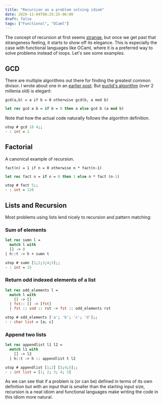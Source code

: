 ```yaml
---
title: "Recursion as a problem solving idiom"
date: 2020-11-04T08:25:25-06:00
draft: false
tags: ["Functional", "OCaml"]
---
```

The concept of recursion at first seems [strange](../b23), but once we get past that strangeness feeling, it starts to show off its elegance. This is especially the case with functional languages like OCaml, where it is a preferred way to solve problems instead of loops. Let's see some examples.

## GCD
There are multiple algorithms out there for finding the greatest common divisor. I wrote about one in an [earlier post](../gcd). But [euclid's algorithm](https://en.wikipedia.org/wiki/Euclidean_algorithm) (over 2 millenia old) is elegant:

```
gcd(a,b) = a if b = 0 otherwise gcd(b, a mod b)
```
```ocaml
let rec gcd a b = if b = 0 then a else gcd b (a mod b)
```
Note that how the actual code naturally follows the algorithm definition.

```ocaml
utop # gcd 18 4;;
- : int = 2
```

## Factorial
A canonical example of recursion.
```
fact(n) = 1 if n = 0 otherwise n * fact(n-1)
```
```ocaml
let rec fact n = if n = 0 then 1 else n * fact (n-1)
```
```ocaml
utop # fact 5;;
- : int = 120
```

## Lists and Recursion
Most problems using lists lend nicely to recursion and pattern matching:

### Sum of elements
```ocaml
let rec sumn l =
  match l with
  [] -> 0
| h::t -> h + sumn t
```
```ocaml
utop # sumn [1;2;3;4;5];;
- : int = 15
```

### Return odd indexed elements of a list
```ocaml
let rec odd_elements l =
  match l with
    [] -> []
  | fst:: [] -> [fst]
  | fst :: snd :: rst -> fst :: odd_elements rst
```
```ocaml
utop # odd_elements ['a'; 'b'; 'c'; 'd'];;
- : char list = [a; c]
```

### Append two lists
```ocaml
let rec appendlist l1 l2 =
  match l1 with
    [] -> l2
  | h::t -> h :: appendlist t l2
```
```ocaml
utop # appendlist [1;2] [3;4;5];;
- : int list = [1; 2; 3; 4; 5]
```

As we can see that if a problem is (or can be) defined in terms of its own definition but with an input that is smaller than the starting input size, recursion is a neat idiom and functional languages make writing the code in this idiom more natural.